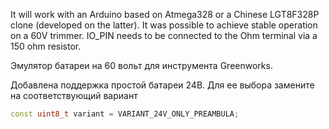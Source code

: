 ﻿It will work with an Arduino based on Atmega328 or a Chinese LGT8F328P clone (developed on the latter). It was possible to achieve stable operation on a 60V trimmer.
IO_PIN needs to be connected to the Ohm terminal via a 150 ohm resistor.

Эмулятор батареи на 60 вольт для инструмента Greenworks. 

Добавлена поддержка простой батареи 24В. Для ее выбора замените на соответствующий вариант

```c++
const uint8_t variant = VARIANT_24V_ONLY_PREAMBULA;
```
